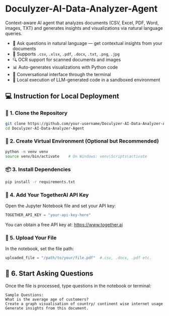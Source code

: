 # Doculyzer-AI-Data-Analyzer-Agent
Context-aware AI agent that analyzes documents (CSV, Excel, PDF, Word, images, TXT) and generates insights and visualizations via natural language queries.

- 🧠 Ask questions in natural language — get contextual insights from your documents
- 📁 Supports `.csv`, `.xlsx`, `.pdf`, `.docx`, `.txt`, `.png`, `.jpg`
- 🔍 OCR support for scanned documents and images
- 📊 Auto-generates visualizations with Python code
- 💬 Conversational interface through the terminal
- 🔐 Local execution of LLM-generated code in a sandboxed environment

## 💻 Instruction for Local Deployment

### 🔧 1. Clone the Repository
```bash
git clone https://github.com/your-username/Doculyzer-AI-Data-Analyzer-Agent.git
cd Doculyzer-AI-Data-Analyzer-Agent
```

### 🧪 2. Create Virtual Environment (Optional but Recommended)
```bash
python -m venv venv
source venv/bin/activate    # On Windows: venv\Scripts\activate
```

### 📦 3. Install Dependencies
```bash
pip install -r requirements.txt
```

### 🔑 4. Add Your TogetherAI API Key
Open the Jupyter Notebook file and set your API key:
```python
TOGETHER_API_KEY = "your-api-key-here"
```
You can obtain a free API key at: https://www.together.ai

### 📂 5. Upload Your File
In the notebook, set the file path:
```python
uploaded_file = "/path/to/your/file.pdf"  #.csv, .docx, .pdf etc.
```
## 💬 6. Start Asking Questions
Once the file is processed, type questions in the notebook or terminal:
```
Sample Questions:
What is the average age of customers?
Create a graph visualisation of country/ continent wise internet usage
Generate insights from this document.
```
